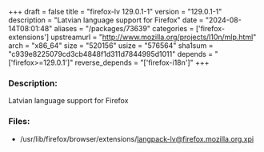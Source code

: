 +++
draft = false
title = "firefox-lv 129.0.1-1"
version = "129.0.1-1"
description = "Latvian language support for Firefox"
date = "2024-08-14T08:01:48"
aliases = "/packages/73639"
categories = ['firefox-extensions']
upstreamurl = "http://www.mozilla.org/projects/l10n/mlp.html"
arch = "x86_64"
size = "520156"
usize = "576564"
sha1sum = "c939e8225079cd3cb4848f1d311d7844995d1011"
depends = "['firefox>=129.0.1']"
reverse_depends = "['firefox-i18n']"
+++
### Description: 
Latvian language support for Firefox

### Files: 
* /usr/lib/firefox/browser/extensions/langpack-lv@firefox.mozilla.org.xpi

